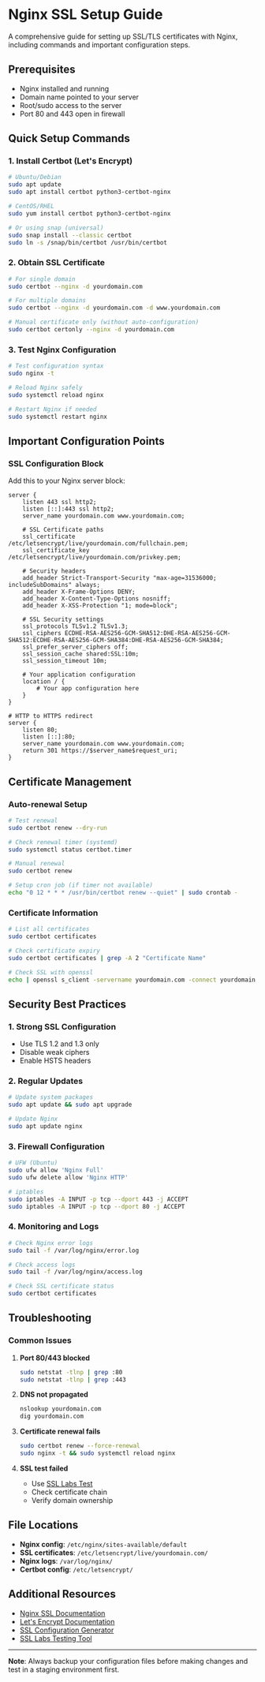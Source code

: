 # Nginx SSL Setup Guide

A comprehensive guide for setting up SSL/TLS certificates with Nginx, including commands and important configuration steps.

## Prerequisites

- Nginx installed and running
- Domain name pointed to your server
- Root/sudo access to the server
- Port 80 and 443 open in firewall

## Quick Setup Commands

### 1. Install Certbot (Let's Encrypt)

```bash
# Ubuntu/Debian
sudo apt update
sudo apt install certbot python3-certbot-nginx

# CentOS/RHEL
sudo yum install certbot python3-certbot-nginx

# Or using snap (universal)
sudo snap install --classic certbot
sudo ln -s /snap/bin/certbot /usr/bin/certbot
```

### 2. Obtain SSL Certificate

```bash
# For single domain
sudo certbot --nginx -d yourdomain.com

# For multiple domains
sudo certbot --nginx -d yourdomain.com -d www.yourdomain.com

# Manual certificate only (without auto-configuration)
sudo certbot certonly --nginx -d yourdomain.com
```

### 3. Test Nginx Configuration

```bash
# Test configuration syntax
sudo nginx -t

# Reload Nginx safely
sudo systemctl reload nginx

# Restart Nginx if needed
sudo systemctl restart nginx
```

## Important Configuration Points

### SSL Configuration Block

Add this to your Nginx server block:

```nginx
server {
    listen 443 ssl http2;
    listen [::]:443 ssl http2;
    server_name yourdomain.com www.yourdomain.com;

    # SSL Certificate paths
    ssl_certificate /etc/letsencrypt/live/yourdomain.com/fullchain.pem;
    ssl_certificate_key /etc/letsencrypt/live/yourdomain.com/privkey.pem;

    # Security headers
    add_header Strict-Transport-Security "max-age=31536000; includeSubDomains" always;
    add_header X-Frame-Options DENY;
    add_header X-Content-Type-Options nosniff;
    add_header X-XSS-Protection "1; mode=block";

    # SSL Security settings
    ssl_protocols TLSv1.2 TLSv1.3;
    ssl_ciphers ECDHE-RSA-AES256-GCM-SHA512:DHE-RSA-AES256-GCM-SHA512:ECDHE-RSA-AES256-GCM-SHA384:DHE-RSA-AES256-GCM-SHA384;
    ssl_prefer_server_ciphers off;
    ssl_session_cache shared:SSL:10m;
    ssl_session_timeout 10m;

    # Your application configuration
    location / {
        # Your app configuration here
    }
}

# HTTP to HTTPS redirect
server {
    listen 80;
    listen [::]:80;
    server_name yourdomain.com www.yourdomain.com;
    return 301 https://$server_name$request_uri;
}
```

## Certificate Management

### Auto-renewal Setup

```bash
# Test renewal
sudo certbot renew --dry-run

# Check renewal timer (systemd)
sudo systemctl status certbot.timer

# Manual renewal
sudo certbot renew

# Setup cron job (if timer not available)
echo "0 12 * * * /usr/bin/certbot renew --quiet" | sudo crontab -
```

### Certificate Information

```bash
# List all certificates
sudo certbot certificates

# Check certificate expiry
sudo certbot certificates | grep -A 2 "Certificate Name"

# Check SSL with openssl
echo | openssl s_client -servername yourdomain.com -connect yourdomain.com:443 2>/dev/null | openssl x509 -noout -dates
```

## Security Best Practices

### 1. **Strong SSL Configuration**
- Use TLS 1.2 and 1.3 only
- Disable weak ciphers
- Enable HSTS headers

### 2. **Regular Updates**
```bash
# Update system packages
sudo apt update && sudo apt upgrade

# Update Nginx
sudo apt update nginx
```

### 3. **Firewall Configuration**
```bash
# UFW (Ubuntu)
sudo ufw allow 'Nginx Full'
sudo ufw delete allow 'Nginx HTTP'

# iptables
sudo iptables -A INPUT -p tcp --dport 443 -j ACCEPT
sudo iptables -A INPUT -p tcp --dport 80 -j ACCEPT
```

### 4. **Monitoring and Logs**
```bash
# Check Nginx error logs
sudo tail -f /var/log/nginx/error.log

# Check access logs
sudo tail -f /var/log/nginx/access.log

# Check SSL certificate status
sudo certbot certificates
```

## Troubleshooting

### Common Issues

1. **Port 80/443 blocked**
   ```bash
   sudo netstat -tlnp | grep :80
   sudo netstat -tlnp | grep :443
   ```

2. **DNS not propagated**
   ```bash
   nslookup yourdomain.com
   dig yourdomain.com
   ```

3. **Certificate renewal fails**
   ```bash
   sudo certbot renew --force-renewal
   sudo nginx -t && sudo systemctl reload nginx
   ```

4. **SSL test failed**
   - Use [SSL Labs Test](https://www.ssllabs.com/ssltest/)
   - Check certificate chain
   - Verify domain ownership

## File Locations

- **Nginx config**: `/etc/nginx/sites-available/default`
- **SSL certificates**: `/etc/letsencrypt/live/yourdomain.com/`
- **Nginx logs**: `/var/log/nginx/`
- **Certbot config**: `/etc/letsencrypt/`

## Additional Resources

- [Nginx SSL Documentation](https://nginx.org/en/docs/http/configuring_https_servers.html)
- [Let's Encrypt Documentation](https://letsencrypt.org/docs/)
- [SSL Configuration Generator](https://ssl-config.mozilla.org/)
- [SSL Labs Testing Tool](https://www.ssllabs.com/ssltest/)

---

**Note**: Always backup your configuration files before making changes and test in a staging environment first.
